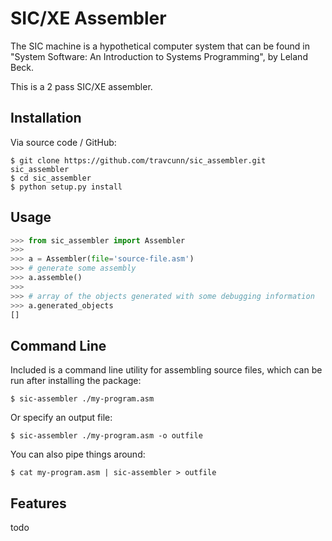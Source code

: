 SIC/XE Assembler
================

The SIC machine is a hypothetical computer system that can be found in "System Software: An Introduction to Systems Programming", by Leland Beck.

This is a 2 pass SIC/XE assembler.


Installation
------------

Via source code / GitHub:

    $ git clone https://github.com/travcunn/sic_assembler.git sic_assembler
    $ cd sic_assembler
    $ python setup.py install
    

Usage
-----
```python
>>> from sic_assembler import Assembler
>>>
>>> a = Assembler(file='source-file.asm')
>>> # generate some assembly
>>> a.assemble()
>>>
>>> # array of the objects generated with some debugging information
>>> a.generated_objects
[]
```

Command Line
------------
Included is a command line utility for assembling source files, which can be run after installing the package:

    $ sic-assembler ./my-program.asm
    
Or specify an output file:

    $ sic-assembler ./my-program.asm -o outfile
    
You can also pipe things around:

    $ cat my-program.asm | sic-assembler > outfile


Features
--------
todo
